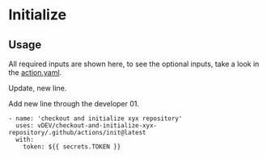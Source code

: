 # Initialize

## Usage

All required inputs are shown here, to see the optional inputs, take a look in the [action.yaml](./action.yaml).

Update, new line.

Add new line through the developer 01.

```
- name: 'checkout and initialize xyx repository'
  uses: vDEV/checkout-and-initialize-xyx-repository/.github/actions/init@latest
  with:
    token: ${{ secrets.TOKEN }}
```